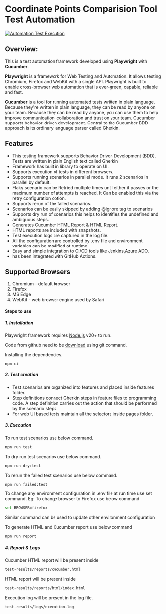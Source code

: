 
# Coordinate Points Comparision Tool Test Automation

[![Automation Test Execution](https://github.com/saianuradha/CoordinatePointsTool/actions/workflows/node.js.yml/badge.svg)](https://github.com/saianuradha/CoordinatePointsTool/actions/workflows/node.js.yml)


## **Overview:**

This is a test automation framework developed using **Playwright** with **Cucumber**.

**Playwright** is a framework for Web Testing and Automation. It allows testing Chromium, Firefox and WebKit with a single API. Playwright is built to enable cross-browser web automation that is ever-green, capable, reliable and fast.

**Cucumber** is a tool for running automated tests written in plain language. Because they're written in plain language, they can be read by anyone on your team. Because they can be read by anyone, you can use them to help improve communication, collaboration and trust on your team. Cucumber supports behavior-driven development. Central to the Cucumber BDD approach is its ordinary language parser called Gherkin. 

## Features

- This testing framework supports Behavior Driven Development (BDD). Tests are written in plain English text called Gherkin
- Framework has built in library to operate on UI.
- Supports execution of tests in different browsers.
- Supports running scenarios in parallel mode. It runs 2 scenarios in parallel by default.
- Flaky scenario can be Retried multiple times until either it passes or the maximum number of attempts is reached. It Can be enabled this via the retry configuration option.
- Supports rerun of the failed scenarios.
- Scenarios can be easily skipped by adding @ignore tag to scenarios
- Supports dry run of scenarios this helps to identifies the undefined and ambiguous steps.
- Generates Cucumber HTML Report & HTML Report.
- HTML reports are included with snapshots.
- Test execution logs are captured in the log file.
- All the configuration are controlled by .env file and environment variables can be modified at runtime.
- Easy and simple integration to CI/CD tools like Jenkins,Azure ADO.
- has been integrated with GitHub Actions.

## Supported Browsers

1. Chromium - default browser
2. Firefox
3. MS Edge
4. WebKit - web browser engine used by Safari


#### Steps to use
##### 1. Installation

Playwright framework requires [Node.js](https://nodejs.org/) v20+ to run.

Code from github need to be [download](https://github.com/Saianuradha/CoordinatePointsTool.git) using git command.

Installing the dependencies.
```sh
npm ci
```
##### 2. Test creation
- Test scenarios are organized into features and placed inside features folder.
- Step definitions connect Gherkin steps in feature files to programming code. A step definition carries out the action that should be performed by the scenario steps.
- For web UI based tests maintain all the selectors inside pages folder.

##### 3. Execution
To run test scenarios use below command.
```sh
npm run test
```
To dry run test scenarios use below command.
```sh
npm run dry:test
```
To rerun the failed test scenarios use below command.
```sh
npm run failed:test
```
To change any environment configuration in .env file at run time use set command.
Eg: To change browser to Firefox use below command
```sh
set BROWSER=firefox
```
Similar command can be used to update other environment configuration

To generate HTML and Cucumber report use below command
```sh
npm run report
```
##### 4. Report & Logs
Cucumber HTML report will be present inside
```sh
test-results/reports/cucumber.html
```
HTML report will be present inside
```sh
test-results/reports/html/index.html
```
Execution log will be present in the log file.
```sh
test-results/logs/execution.log
```
